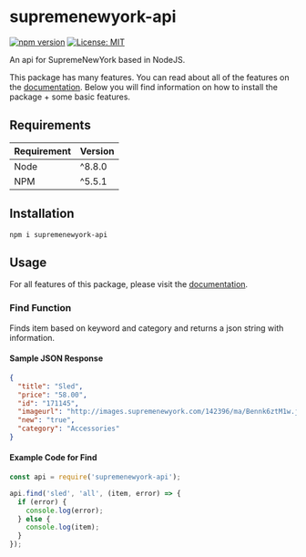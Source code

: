 # supremenewyork-api
[![npm version](https://d25lcipzij17d.cloudfront.net/badge.svg?id=js&type=6&v=1.0.4&x2=0)](https://badge.fury.io/js/supremenewyork-api)
[![License: MIT](https://img.shields.io/badge/License-MIT-blue.svg)](https://opensource.org/licenses/MIT)

An api for SupremeNewYork based in NodeJS.

This package has many features. You can read about all of the features on the [documentation](https://github.com/aarock1234/supremenewyork-api/wiki/Documentation).
Below you will find information on how to install the package + some basic features.

## Requirements
| Requirement | Version |
| ---|---|
| Node | ^8.8.0 |
| NPM | ^5.5.1 |


## Installation

``npm i supremenewyork-api``


## Usage

For all features of this package, please visit the [documentation](https://github.com/aarock1234/supremenewyork-api/wiki/Documentation).

### Find Function
Finds item based on keyword and category and returns a json string with information.

#### Sample JSON Response

```json
{  
  "title": "Sled",
  "price": "58.00",
  "id": "171145",
  "imageurl": "http://images.supremenewyork.com/142396/ma/Bennk6ztM1w.jpg",
  "new": "true",
  "category": "Accessories"
}
```

#### Example Code for Find

```js
const api = require('supremenewyork-api');

api.find('sled', 'all', (item, error) => {
  if (error) {
    console.log(error);
  } else {
    console.log(item);
  }
});
```
